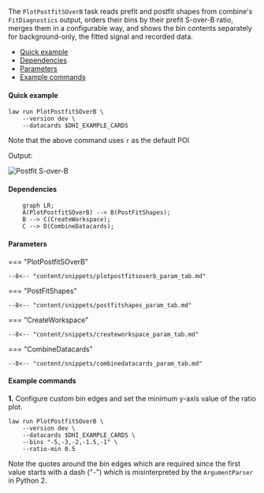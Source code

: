 The `PlotPostfitSOverB` task reads prefit and postfit shapes from combine's `FitDiagnostics` output, orders their bins by their prefit S-over-B ratio, merges them in a configurable way, and shows the bin contents separately for background-only, the fitted signal and recorded data.

- [Quick example](#quick-example)
- [Dependencies](#dependencies)
- [Parameters](#parameters)
- [Example commands](#example-commands)


#### Quick example

```shell
law run PlotPostfitSOverB \
    --version dev \
    --datacards $DHI_EXAMPLE_CARDS
```

Note that the above command uses `r` as the default POI

Output:

![Postfit S-over-B](../images/postfitsoverb__poi_r__params_r_qqhh1.0_r_gghh1.0_kl1.0_kt1.0_CV1.0_C2V1.0.png)


#### Dependencies

```mermaid
    graph LR;
    A(PlotPostfitSOverB) --> B(PostFitShapes);
    B --> C(CreateWorkspace);
    C --> D(CombineDatacards);
```


#### Parameters

=== "PlotPostfitSOverB"

    --8<-- "content/snippets/plotpostfitsoverb_param_tab.md"

=== "PostFitShapes"

    --8<-- "content/snippets/postfitshapes_param_tab.md"

=== "CreateWorkspace"

    --8<-- "content/snippets/createworkspace_param_tab.md"

=== "CombineDatacards"

    --8<-- "content/snippets/combinedatacards_param_tab.md"


#### Example commands

**1.** Configure custom bin edges and set the minimum y-axis value of the ratio plot.

```shell hl_lines="4-5"
law run PlotPostfitSOverB \
    --version dev \
    --datacards $DHI_EXAMPLE_CARDS \
    --bins "-5,-3,-2,-1.5,-1" \
    --ratio-min 0.5
```

Note the quotes around the bin edges which are required since the first value starts with a dash ("-") which is misinterpreted by the `ArgumentParser` in Python 2.
